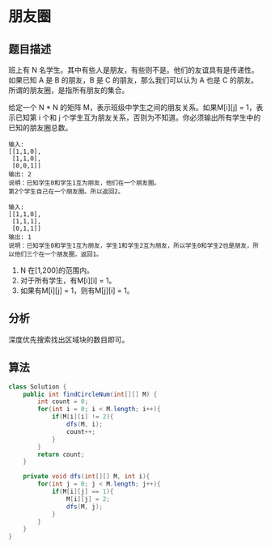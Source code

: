 # 朋友圈

## 题目描述

班上有 N 名学生。其中有些人是朋友，有些则不是。他们的友谊具有是传递性。如果已知 A 是 B 的朋友，B 是 C 的朋友，那么我们可以认为 A 也是 C 的朋友。所谓的朋友圈，是指所有朋友的集合。

给定一个 N * N 的矩阵 M，表示班级中学生之间的朋友关系。如果M[i][j] = 1，表示已知第 i 个和 j 个学生互为朋友关系，否则为不知道。你必须输出所有学生中的已知的朋友圈总数。

```
输入: 
[[1,1,0],
 [1,1,0],
 [0,0,1]]
输出: 2 
说明：已知学生0和学生1互为朋友，他们在一个朋友圈。
第2个学生自己在一个朋友圈。所以返回2。

输入: 
[[1,1,0],
 [1,1,1],
 [0,1,1]]
输出: 1
说明：已知学生0和学生1互为朋友，学生1和学生2互为朋友，所以学生0和学生2也是朋友，所以他们三个在一个朋友圈，返回1。
```

1. N 在[1,200]的范围内。
2. 对于所有学生，有M[i][i] = 1。
3. 如果有M[i][j] = 1，则有M[j][i] = 1。

## 分析

深度优先搜索找出区域块的数目即可。

## 算法

```java
class Solution {
    public int findCircleNum(int[][] M) {
        int count = 0;
        for(int i = 0; i < M.length; i++){
            if(M[i][i] != 2){
                dfs(M, i);
                count++;
            }
        }
        return count;
    }

    private void dfs(int[][] M, int i){
        for(int j = 0; j < M.length; j++){
            if(M[i][j] == 1){
                M[i][j] = 2;
                dfs(M, j);
            }
        }
    }
}
```
